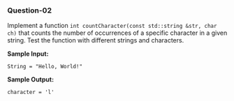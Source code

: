 ### Question-02

Implement a function `int countCharacter(const std::string &str, char ch)` that counts the number of occurrences of a specific character in a given string. Test the function with different strings and characters.

**Sample Input:**

```
String = "Hello, World!"
```

**Sample Output:**

```
character = 'l'
```
